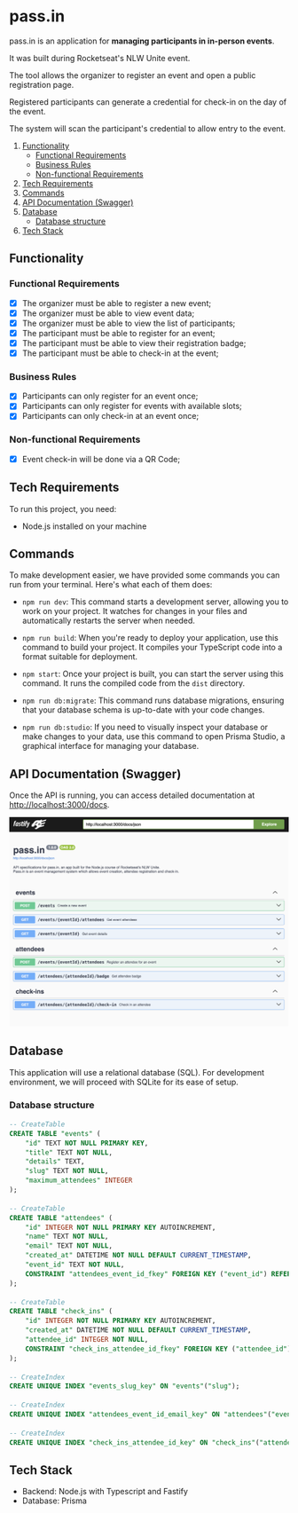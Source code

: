 # pass.in

pass.in is an application for **managing participants in in-person events**.    

It was built during Rocketseat's NLW Unite event.

The tool allows the organizer to register an event and open a public registration page.

Registered participants can generate a credential for check-in on the day of the event.

The system will scan the participant's credential to allow entry to the event.

1. [Functionality](#functionality)
    - [Functional Requirements](#functional-requirements)
    - [Business Rules](#business-rules)
    - [Non-functional Requirements](#non-functional-requirements)
2. [Tech Requirements](#tech-requirements)
3. [Commands](#commands)
4. [API Documentation (Swagger)](#api-documentation-swagger)
5. [Database](#database)
    - [Database structure](#database-structure)
6. [Tech Stack](#tech-stack)

## Functionality

### Functional Requirements

- [x] The organizer must be able to register a new event;
- [x] The organizer must be able to view event data;
- [x] The organizer must be able to view the list of participants;
- [x] The participant must be able to register for an event;
- [x] The participant must be able to view their registration badge;
- [x] The participant must be able to check-in at the event;

### Business Rules

- [x] Participants can only register for an event once;
- [x] Participants can only register for events with available slots;
- [x] Participants can only check-in at an event once;

### Non-functional Requirements

- [x] Event check-in will be done via a QR Code;

## Tech Requirements

To run this project, you need:

- Node.js installed on your machine

## Commands

To make development easier, we have provided some commands you can run from your terminal. Here's what each of them does:

- `npm run dev`: This command starts a development server, allowing you to work on your project. It watches for changes in your files and automatically restarts the server when needed.
  
- `npm run build`: When you're ready to deploy your application, use this command to build your project. It compiles your TypeScript code into a format suitable for deployment.

- `npm start`: Once your project is built, you can start the server using this command. It runs the compiled code from the `dist` directory.

- `npm run db:migrate`: This command runs database migrations, ensuring that your database schema is up-to-date with your code changes.

- `npm run db:studio`: If you need to visually inspect your database or make changes to your data, use this command to open Prisma Studio, a graphical interface for managing your database.

## API Documentation (Swagger)

Once the API is running, you can access detailed documentation at [http://localhost:3000/docs](http://localhost:3000/docs).

<img src=".assets/swagger.png" width="600" alt="swagger api documentation screenshot" />

## Database

This application will use a relational database (SQL). For development environment, we will proceed with SQLite for its ease of setup.

### Database structure

```sql
-- CreateTable
CREATE TABLE "events" (
    "id" TEXT NOT NULL PRIMARY KEY,
    "title" TEXT NOT NULL,
    "details" TEXT,
    "slug" TEXT NOT NULL,
    "maximum_attendees" INTEGER
);

-- CreateTable
CREATE TABLE "attendees" (
    "id" INTEGER NOT NULL PRIMARY KEY AUTOINCREMENT,
    "name" TEXT NOT NULL,
    "email" TEXT NOT NULL,
    "created_at" DATETIME NOT NULL DEFAULT CURRENT_TIMESTAMP,
    "event_id" TEXT NOT NULL,
    CONSTRAINT "attendees_event_id_fkey" FOREIGN KEY ("event_id") REFERENCES "events" ("id") ON DELETE CASCADE ON UPDATE CASCADE
);

-- CreateTable
CREATE TABLE "check_ins" (
    "id" INTEGER NOT NULL PRIMARY KEY AUTOINCREMENT,
    "created_at" DATETIME NOT NULL DEFAULT CURRENT_TIMESTAMP,
    "attendee_id" INTEGER NOT NULL,
    CONSTRAINT "check_ins_attendee_id_fkey" FOREIGN KEY ("attendee_id") REFERENCES "attendees" ("id") ON DELETE CASCADE ON UPDATE CASCADE
);

-- CreateIndex
CREATE UNIQUE INDEX "events_slug_key" ON "events"("slug");

-- CreateIndex
CREATE UNIQUE INDEX "attendees_event_id_email_key" ON "attendees"("event_id", "email");

-- CreateIndex
CREATE UNIQUE INDEX "check_ins_attendee_id_key" ON "check_ins"("attendee_id");

```

## Tech Stack

- Backend: Node.js with Typescript and Fastify
- Database: Prisma
